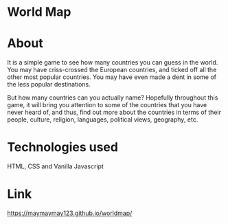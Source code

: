 # World Map


# About
It is a simple game to see how many countries you can guess in the world. 
You may have criss-crossed the European countries, and ticked off all the other most popular countries. You may have even made a dent in some of the less popular destinations. 

But how many countries can you actually name? 
Hopefully throughout this game, it will bring you attention to some of the countries that you have never heard of, and thus, find out more about the countries in terms of their people, culture, religion, languages, political views, geography, etc.

# Technologies used
HTML, CSS and Vanilla Javascript

# Link
https://maymaymay123.github.io/worldmap/